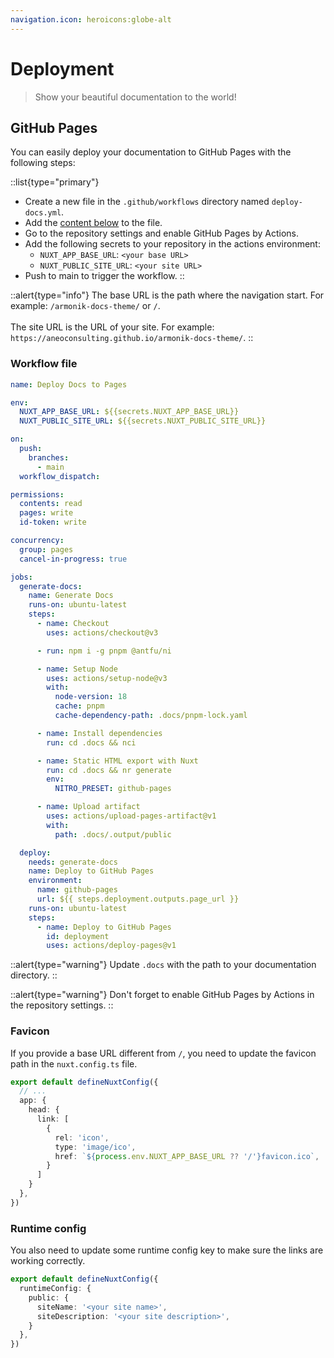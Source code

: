 ```yaml
---
navigation.icon: heroicons:globe-alt
---
```


# Deployment

> Show your beautiful documentation to the world!

## GitHub Pages

You can easily deploy your documentation to GitHub Pages with the following steps:

::list{type="primary"}
- Create a new file in the `.github/workflows` directory named `deploy-docs.yml`.
- Add the [content below](#workflow-file) to the file.
- Go to the repository settings and enable GitHub Pages by Actions.
- Add the following secrets to your repository in the actions environment:
  - `NUXT_APP_BASE_URL`: `<your base URL>`
  - `NUXT_PUBLIC_SITE_URL`: `<your site URL>`
- Push to main to trigger the workflow.
::

::alert{type="info"}
The base URL is the path where the navigation start. For example: `/armonik-docs-theme/` or `/`.
<br />
<br />
The site URL is the URL of your site. For example: `https://aneoconsulting.github.io/armonik-docs-theme/`.
::

### Workflow file

```yaml [.github/workflows/deploy-docs.yml]
name: Deploy Docs to Pages

env:
  NUXT_APP_BASE_URL: ${{secrets.NUXT_APP_BASE_URL}}
  NUXT_PUBLIC_SITE_URL: ${{secrets.NUXT_PUBLIC_SITE_URL}}

on:
  push:
    branches:
      - main
  workflow_dispatch:

permissions:
  contents: read
  pages: write
  id-token: write

concurrency:
  group: pages
  cancel-in-progress: true

jobs:
  generate-docs:
    name: Generate Docs
    runs-on: ubuntu-latest
    steps:
      - name: Checkout
        uses: actions/checkout@v3

      - run: npm i -g pnpm @antfu/ni

      - name: Setup Node
        uses: actions/setup-node@v3
        with:
          node-version: 18
          cache: pnpm
          cache-dependency-path: .docs/pnpm-lock.yaml

      - name: Install dependencies
        run: cd .docs && nci

      - name: Static HTML export with Nuxt
        run: cd .docs && nr generate
        env:
          NITRO_PRESET: github-pages

      - name: Upload artifact
        uses: actions/upload-pages-artifact@v1
        with:
          path: .docs/.output/public

  deploy:
    needs: generate-docs
    name: Deploy to GitHub Pages
    environment:
      name: github-pages
      url: ${{ steps.deployment.outputs.page_url }}
    runs-on: ubuntu-latest
    steps:
      - name: Deploy to GitHub Pages
        id: deployment
        uses: actions/deploy-pages@v1
```

::alert{type="warning"}
Update `.docs` with the path to your documentation directory.
::

::alert{type="warning"}
Don't forget to enable GitHub Pages by Actions in the repository settings.
::

### Favicon

If you provide a base URL different from `/`, you need to update the favicon path in the `nuxt.config.ts` file.

```ts [nuxt.config.ts]
export default defineNuxtConfig({
  // ...
  app: {
    head: {
      link: [
        {
          rel: 'icon',
          type: 'image/ico',
          href: `${process.env.NUXT_APP_BASE_URL ?? '/'}favicon.ico`,
        }
      ]
    }
  },
})
```

### Runtime config

You also need to update some runtime config key to make sure the links are working correctly.

```ts [nuxt.config.ts]
export default defineNuxtConfig({
  runtimeConfig: {
    public: {
      siteName: '<your site name>',
      siteDescription: '<your site description>',
    }
  },
})
```
